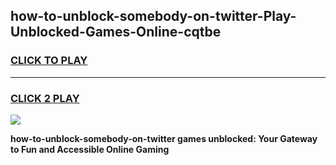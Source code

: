 
## how-to-unblock-somebody-on-twitter-Play-Unblocked-Games-Online-cqtbe
<h3>
<a href="https://premium76.site?title=how-to-unblock-somebody-on-twitter&ref=25A">CLICK TO PLAY</a></h3>
<hr>

<h3>
<a href="https://premium76.site?title=how-to-unblock-somebody-on-twitter&ref=25A">CLICK 2 PLAY</a>
  
</h3>

<a href="https://premium76.site?title=how-to-unblock-somebody-on-twitter&ref=25A"><img src="https://clearcache.store/games.png"></a>


**how-to-unblock-somebody-on-twitter games unblocked: Your Gateway to Fun and Accessible Online Gaming**
